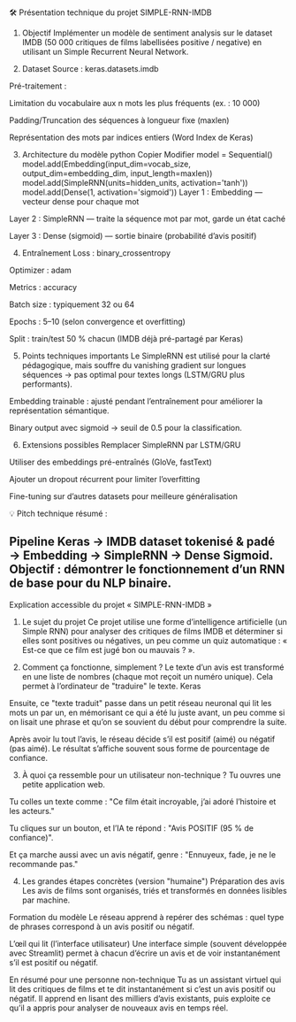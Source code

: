 🛠 Présentation technique du projet SIMPLE-RNN-IMDB
1. Objectif
Implémenter un modèle de sentiment analysis sur le dataset IMDB (50 000 critiques de films labellisées positive / negative) en utilisant un Simple Recurrent Neural Network.

2. Dataset
Source : keras.datasets.imdb

Pré-traitement :

Limitation du vocabulaire aux n mots les plus fréquents (ex. : 10 000)

Padding/Truncation des séquences à longueur fixe (maxlen)

Représentation des mots par indices entiers (Word Index de Keras)

3. Architecture du modèle
python
Copier
Modifier
model = Sequential()
model.add(Embedding(input_dim=vocab_size,
                    output_dim=embedding_dim,
                    input_length=maxlen))
model.add(SimpleRNN(units=hidden_units,
                    activation='tanh'))
model.add(Dense(1, activation='sigmoid'))
Layer 1 : Embedding — vecteur dense pour chaque mot

Layer 2 : SimpleRNN — traite la séquence mot par mot, garde un état caché

Layer 3 : Dense (sigmoid) — sortie binaire (probabilité d’avis positif)

4. Entraînement
Loss : binary_crossentropy

Optimizer : adam

Metrics : accuracy

Batch size : typiquement 32 ou 64

Epochs : 5–10 (selon convergence et overfitting)

Split : train/test 50 % chacun (IMDB déjà pré-partagé par Keras)

5. Points techniques importants
Le SimpleRNN est utilisé pour la clarté pédagogique, mais souffre du vanishing gradient sur longues séquences → pas optimal pour textes longs (LSTM/GRU plus performants).

Embedding trainable : ajusté pendant l’entraînement pour améliorer la représentation sémantique.

Binary output avec sigmoid → seuil de 0.5 pour la classification.

6. Extensions possibles
Remplacer SimpleRNN par LSTM/GRU

Utiliser des embeddings pré-entraînés (GloVe, fastText)

Ajouter un dropout récurrent pour limiter l’overfitting

Fine-tuning sur d’autres datasets pour meilleure généralisation

💡 Pitch technique résumé :

Pipeline Keras → IMDB dataset tokenisé & padé → Embedding → SimpleRNN → Dense Sigmoid.
Objectif : démontrer le fonctionnement d’un RNN de base pour du NLP binaire.
---------------------------------------------------------------------------------------------------------------------------------------------------

Explication accessible du projet « SIMPLE-RNN-IMDB »
1. Le sujet du projet
Ce projet utilise une forme d’intelligence artificielle (un Simple RNN) pour analyser des critiques de films IMDB et déterminer si elles sont positives ou négatives, un peu comme un quiz automatique : « Est-ce que ce film est jugé bon ou mauvais ? ».

2. Comment ça fonctionne, simplement ?
Le texte d’un avis est transformé en une liste de nombres (chaque mot reçoit un numéro unique). Cela permet à l’ordinateur de "traduire" le texte.
Keras

Ensuite, ce "texte traduit" passe dans un petit réseau neuronal qui lit les mots un par un, en mémorisant ce qui a été lu juste avant, un peu comme si on lisait une phrase et qu’on se souvient du début pour comprendre la suite.


Après avoir lu tout l’avis, le réseau décide s’il est positif (aimé) ou négatif (pas aimé). Le résultat s’affiche souvent sous forme de pourcentage de confiance.

3. À quoi ça ressemble pour un utilisateur non-technique ?
Tu ouvres une petite application web.

Tu colles un texte comme : "Ce film était incroyable, j’ai adoré l’histoire et les acteurs."

Tu cliques sur un bouton, et l’IA te répond : "Avis POSITIF (95 % de confiance)".

Et ça marche aussi avec un avis négatif, genre : "Ennuyeux, fade, je ne le recommande pas."

4. Les grandes étapes concrètes (version "humaine")
Préparation des avis
Les avis de films sont organisés, triés et transformés en données lisibles par machine.


Formation du modèle
Le réseau apprend à repérer des schémas : quel type de phrases correspond à un avis positif ou négatif.


L’œil qui lit (l’interface utilisateur)
Une interface simple (souvent développée avec Streamlit) permet à chacun d’écrire un avis et de voir instantanément s’il est positif ou négatif.


En résumé pour une personne non-technique
Tu as un assistant virtuel qui lit des critiques de films et te dit instantanément si c’est un avis positif ou négatif. Il apprend en lisant des milliers d’avis existants, puis exploite ce qu’il a appris pour analyser de nouveaux avis en temps réel.
